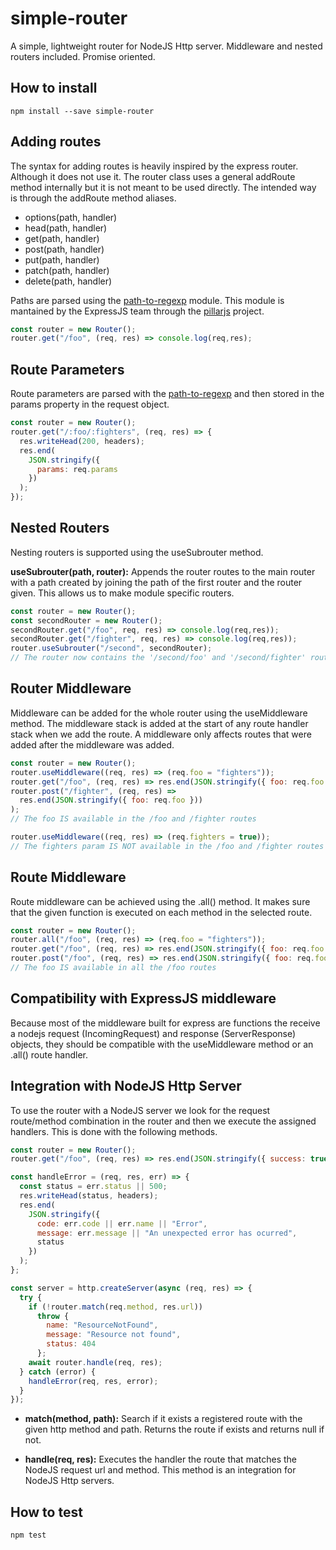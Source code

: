 # simple-router

A simple, lightweight router for NodeJS Http server. Middleware and nested routers included. Promise oriented.

## **How to install**

```shell
npm install --save simple-router
```

## **Adding routes**

The syntax for adding routes is heavily inspired by the express router. Although it does not use it. The router class uses a general addRoute method internally but it is not meant to be used directly. The intended way is through the addRoute method aliases.

- options(path, handler)
- head(path, handler)
- get(path, handler)
- post(path, handler)
- put(path, handler)
- patch(path, handler)
- delete(path, handler)

Paths are parsed using the [path-to-regexp](https://github.com/pillarjs/path-to-regexp) module. This module is mantained by the ExpressJS team through the [pillarjs](https://github.com/pillarjs/) project.

```javascript
const router = new Router();
router.get("/foo", (req, res) => console.log(req,res);
```

## **Route Parameters**

Route parameters are parsed with the [path-to-regexp](https://github.com/pillarjs/path-to-regexp) and then stored in the params property in the request object.

```javascript
const router = new Router();
router.get("/:foo/:fighters", (req, res) => {
  res.writeHead(200, headers);
  res.end(
    JSON.stringify({
      params: req.params
    })
  );
});
```

## **Nested Routers**

Nesting routers is supported using the useSubrouter method.

**useSubrouter(path, router):** Appends the router routes to the main router with a path created by joining the path of the first router and the router given. This allows us to make module specific routers.

```javascript
const router = new Router();
const secondRouter = new Router();
secondRouter.get("/foo", req, res) => console.log(req,res));
secondRouter.get("/fighter", req, res) => console.log(req,res));
router.useSubrouter("/second", secondRouter);
// The router now contains the '/second/foo' and '/second/fighter' routes
```

## **Router Middleware**

Middleware can be added for the whole router using the useMiddleware method. The middleware stack is added at the start of any route handler stack when we add the route. A middleware only affects routes that were added after the middleware was added.

```javascript
const router = new Router();
router.useMiddleware((req, res) => (req.foo = "fighters"));
router.get("/foo", (req, res) => res.end(JSON.stringify({ foo: req.foo })));
router.post("/fighter", (req, res) =>
  res.end(JSON.stringify({ foo: req.foo }))
);
// The foo IS available in the /foo and /fighter routes

router.useMiddleware((req, res) => (req.fighters = true));
// The fighters param IS NOT available in the /foo and /fighter routes
```

## **Route Middleware**

Route middleware can be achieved using the .all() method. It makes sure that the given function is executed on each method in the selected route.

```javascript
const router = new Router();
router.all("/foo", (req, res) => (req.foo = "fighters"));
router.get("/foo", (req, res) => res.end(JSON.stringify({ foo: req.foo })));
router.post("/foo", (req, res) => res.end(JSON.stringify({ foo: req.foo })));
// The foo IS available in all the /foo routes
```

## **Compatibility with ExpressJS middleware**

Because most of the middleware built for express are functions the receive a nodejs request (IncomingRequest) and response (ServerResponse) objects, they should be compatible with the useMiddleware method or an .all() route handler.

## **Integration with NodeJS Http Server**

To use the router with a NodeJS server we look for the request route/method combination in the router and then we execute the assigned handlers. This is done with the following methods.

```javascript
const router = new Router();
router.get("/foo", (req, res) => res.end(JSON.stringify({ success: true })));

const handleError = (req, res, err) => {
  const status = err.status || 500;
  res.writeHead(status, headers);
  res.end(
    JSON.stringify({
      code: err.code || err.name || "Error",
      message: err.message || "An unexpected error has ocurred",
      status
    })
  );
};

const server = http.createServer(async (req, res) => {
  try {
    if (!router.match(req.method, res.url))
      throw {
        name: "ResourceNotFound",
        message: "Resource not found",
        status: 404
      };
    await router.handle(req, res);
  } catch (error) {
    handleError(req, res, error);
  }
});
```

- **match(method, path):** Search if it exists a registered route with the given http method and path. Returns the route if exists and returns null if not.

- **handle(req, res):** Executes the handler the route that matches the NodeJS request url and method. This method is an integration for NodeJS Http servers.

## **How to test**

```shell
npm test
```

